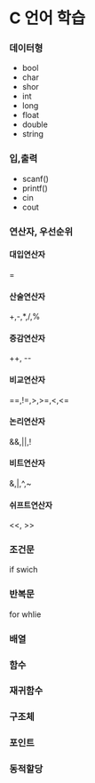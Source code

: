 # C 언어 학습

### 데이터형
* bool
* char
* shor
* int
* long
* float
* double
* string

### 입,출력
* scanf()
* printf()
* cin
* cout

### 연산자, 우선순위
#### 대입연산자
=
#### 산술연산자
+,-,*,/,%
#### 증감연산자
++, --

#### 비교연산자
==,!=,>,>=,<,<=
#### 논리연산자
&&,||,!
#### 비트연산자
&,|,^,~
#### 쉬프트연산자
<<, >>

### 조건문
if
swich
### 반복문
for
whlie

### 배열
### 함수
### 재귀함수

### 구조체
### 포인트
### 동적할당